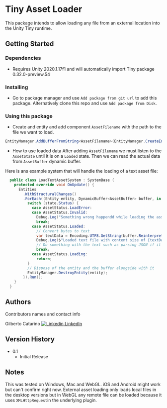# Tiny Asset Loader

This package intends to allow loading any file from an external location into the Unity Tiny runtime.

## Getting Started

### Dependencies

* Requires Unity 2020.1.17f1 and will automatically import Tiny package 0.32.0-preview.54

### Installing

* Go to package manager and use `Add package from git url` to add this package. Alternatively clone this repo and use `Add package from Disk`.

### Using this package

* Create and entity and add component `AssetFilename` with the path to the file we want to load.
```csharp
EntityManager.AddBufferFromString<AssetFilename>(EntityManager.CreateEntity(), "path/myfile.bin");
```
* How to use loaded data
After adding `AssetFilename` we must listen to the `AssetState` until it is on a `Loaded` state. Then we can read the actual data from `AssetBuffer` dynamic buffer.

Here is ans example system that will handle the loading of a text asset file:
```csharp
  public class LoadTextAssetSystem : SystemBase {
    protected override void OnUpdate() {
      Entities
        .WithStructuralChanges()
        .ForEach((Entity entity, DynamicBuffer<AssetBuffer> buffer, in AssetState state) => {
          switch (state.Status) {
            case AssetStatus.LoadError:
            case AssetStatus.Invalid:
              Debug.Log("Something wrong happendd while loading the asset");
              break;
            case AssetStatus.Loaded:
              // Convert bytes to text
              var textData = Encoding.UTF8.GetString(buffer.Reinterpret<byte>().AsArray());
              Debug.Log($"Loaded text file with content size of {textData.Length} characters.");
              // Do something with the text such as parsing JSON if it's an actual JSON string
              break;
            case AssetStatus.Loading:
              return;
          }
          // Dispose of the entity and the buffer alongside with it
          EntityManager.DestroyEntity(entity);
        }).Run();
    }
  }
```

## Authors

Contributors names and contact info

Gilberto Catarino 
[![Linkedin](https://i.stack.imgur.com/gVE0j.png) LinkedIn](https://www.linkedin.com/in/gilberto-catarino-4ab685a)

## Version History

* 0.1
    * Initial Release

## Notes

This was tested on Windows, Mac and WebGL. iOS and Android might work but can't confirm right now.
External asset loading only loads local files in the desktop versions but in WebGL any remote file can be loaded because it uses `XMLHttpRequest`in the underlying plugin.